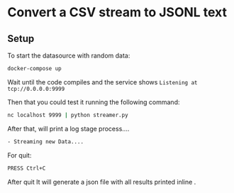 # Convert a CSV stream to JSONL text

## Setup

To start the datasource with random data:
```bash
docker-compose up
```

Wait until the code compiles and the service shows `Listening at tcp://0.0.0.0:9999`

Then that you could test it running the following command:
```bash
nc localhost 9999 | python streamer.py
```

After that, will print a log stage process.... 
```bash
- Streaming new Data....
```

For quit: 
``` bash
PRESS Ctrl+C
```

After quit
It will generate a json file with all results printed inline .
